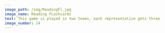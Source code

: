 ```yaml
---
image_path: /img/ReadingFl.jpg
image_name: Reading FLashcards
text: This game is played in two teams, each representative gets three paper balls they try to throw them so that it would land on one of the flashcards. If they can read that flashcard, their team gets a point.  
image_number: 14
---
```

